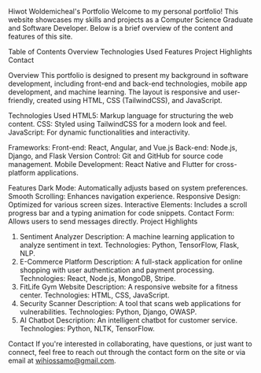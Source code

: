 Hiwot Woldemicheal's Portfolio
Welcome to my personal portfolio! This website showcases my skills and projects as a Computer Science Graduate and Software Developer. Below is a brief overview of the content and features of this site.

Table of Contents
                Overview
                Technologies Used
                Features
                Project Highlights
                Contact


Overview
This portfolio is designed to present my background in software development, including front-end and back-end technologies, mobile app development, and machine learning. The layout is responsive and user-friendly, created using HTML, CSS (TailwindCSS), and JavaScript.

Technologies Used
HTML5: Markup language for structuring the web content.
CSS: Styled using TailwindCSS for a modern look and feel.
JavaScript: For dynamic functionalities and interactivity.

Frameworks:
Front-end: React, Angular, and Vue.js
Back-end: Node.js, Django, and Flask
Version Control: Git and GitHub for source code management.
Mobile Development: React Native and Flutter for cross-platform applications.

Features
Dark Mode: Automatically adjusts based on system preferences.
Smooth Scrolling: Enhances navigation experience.
Responsive Design: Optimized for various screen sizes.
Interactive Elements: Includes a scroll progress bar and a typing animation for code snippets.
Contact Form: Allows users to send messages directly.
Project Highlights

1. Sentiment Analyzer
Description: A machine learning application to analyze sentiment in text.
Technologies: Python, TensorFlow, Flask, NLP.
2. E-Commerce Platform
Description: A full-stack application for online shopping with user authentication and payment processing.
Technologies: React, Node.js, MongoDB, Stripe.
3. FitLife Gym Website
Description: A responsive website for a fitness center.
Technologies: HTML, CSS, JavaScript.
4. Security Scanner
Description: A tool that scans web applications for vulnerabilities.
Technologies: Python, Django, OWASP.
5. AI Chatbot
Description: An intelligent chatbot for customer service.
Technologies: Python, NLTK, TensorFlow.

Contact
If you're interested in collaborating, have questions, or just want to connect, feel free to reach out through the contact form on the site or via email at wihiossamo@gmail.com.

